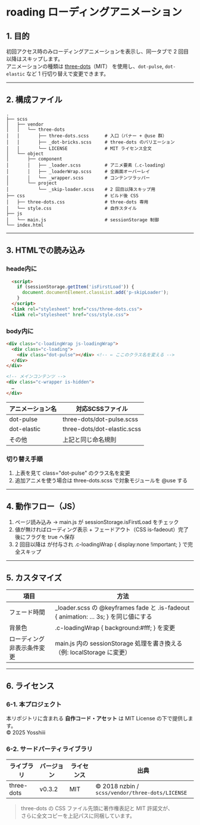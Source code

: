 # roading ローディングアニメーション

## 1. 目的
初回アクセス時のみローディングアニメーションを表示し、同一タブで 2 回目以降はスキップします。  
アニメーションの種類は [three-dots](https://github.com/nzbin/three-dots)（MIT） を使用し、`dot-pulse`, `dot-elastic` など 1 行切り替えで変更できます。

---

## 2. 構成ファイル
```
.
├── scss
│   ├── vendor
│   │   └── three-dots
│   │       ├── three-dots.scss      # 入口（バナー + @use 群）
│   │       ├── _dot-bricks.scss     # three-dots のバリエーション
│   │       └── LICENSE              # MIT ライセンス全文
│   └── object
│       ├── component
│       │   ├── _loader.scss         # アニメ要素（.c-loading）
│       │   ├── _loaderWrap.scss     # 全画面オーバーレイ
│       │   └── _wrapper.scss        # コンテンツラッパー
│       └── project
│           └── _skip-loader.scss    # 2 回目以降スキップ用
├── css                              # ビルド後 CSS
│   ├── three-dots.css               # three-dots 専用
│   └── style.css                    # 自作スタイル
├── js
│   └── main.js                      # sessionStorage 制御
└── index.html
```

---

## 3. HTMLでの読み込み
### heade内に
```html
  <script>
    if (sessionStorage.getItem('isFirstLoad')) {
      document.documentElement.classList.add('p-skipLoader');
    }
  </script>
  <link rel="stylesheet" href="css/three-dots.css">
  <link rel="stylesheet" href="css/style.css">
```

### body内に

```html
<div class="c-loadingWrap js-loadingWrap">
  <div class="c-loading">
    <div class="dot-pulse"></div> <!-- ← ここのクラス名を変える -->
  </div>
</div>

<!-- メインコンテンツ -->
<div class="c-wrapper is-hidden">
  …
</div>
```

| アニメーション名 | 対応SCSSファイル |
|---------------|----------------|
| dot-pulse | three-dots/dot-pulse.scss |
| dot-elastic | three-dots/dot-elastic.scss |
| その他 | 上記と同じ命名規則 |

### 切り替え手順
1.	上表を見て class="dot-pulse" のクラス名を変更
2.	追加アニメを使う場合は three-dots.scss で対象モジュールを @use する

---

## 4. 動作フロー（JS）
1.	ページ読み込み → main.js が sessionStorage.isFirstLoad をチェック
2.	値が無ければローディング表示 + フェードアウト（CSS is-fadeout）完了後にフラグを true へ保存
3.	2 回目以降は <html class="p-skipLoader"> が付与され .c-loadingWrap { display:none !important; } で完全スキップ

---

## 5. カスタマイズ
| 項目  | 方法   |
|------|-------|
| フェード時間 | _loader.scss の @keyframes fade と .is-fadeout { animation: … 3s; } を同じ値にする|
| 背景色      | .c-loadingWrap { background:#fff; } を変更
| ローディング非表示条件変更  | main.js 内の sessionStorage 処理を書き換える（例: localStorage に変更）|


---

## 6. ライセンス

### 6-1. 本プロジェクト
本リポジトリに含まれる **自作コード・アセット** は  MIT License の下で提供します。  
© 2025 Yosshiii

### 6-2. サードパーティライブラリ

| ライブラリ | バージョン | ライセンス | 出典 |
|------------|-----------|-----------|------|
| three-dots | v0.3.2 | MIT | © 2018 nzbin / `scss/vendor/three-dots/LICENSE` |

> three-dots の CSS ファイル先頭に著作権表記と MIT 許諾文が、  
> さらに全文コピーを上記パスに同梱しています。
